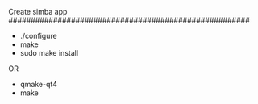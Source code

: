 Create simba app
######################################################

* ./configure
* make
* sudo make install

OR

* qmake-qt4
* make
